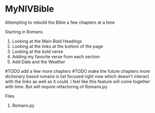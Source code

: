 # MyNIVBible
Attempting to rebuild the Bible a few chapters at a time

Starting in Romans
1. Looking at the Main Bold Headings 
2. Looking at the links at the bottom of the page
3. Looking at the bold verse
4. Adding my favorite verse from each section 
5. Add Date and the Weather

#TODO add a few more chapters 
#TODO make the future chapters more dictionary based romans is list focused right now which doesn't interact with the links as well as 
it could. I feel like this feature will come together with time. But will require refactoring of Romans.py

Files
1. Romans.py
